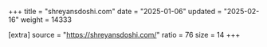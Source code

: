 +++
title = "shreyansdoshi.com"
date = "2025-01-06"
updated = "2025-02-16"
weight = 14333

[extra]
source = "https://shreyansdoshi.com/"
ratio = 76
size = 14
+++
